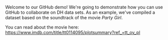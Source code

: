 Welcome to our GitHub demo! We're going to demonstrate how you can use GitHub to collaborate on DH data sets.  As an example, we've compiled a dataset based on the soundtrack of the movie _Party Girl_.

You can read about the movie here:  https://www.imdb.com/title/tt0114095/plotsummary?ref_=tt_ov_pl
